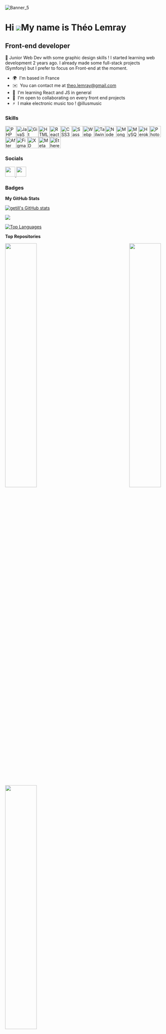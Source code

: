 ![Banner_5](https://lh3.googleusercontent.com/fife/AGXqzDliR8EhZszsiL630KSOac2NukhV3RZjxrcuZE4vLWZOiJ6_2JGunbom0GmIg9mCujjFQX7Dny4IJRL2ZUCoun-ZHXZQufx3Y9FFUbaUOPtGj3enYAwpZaWRYUC_15QH6Ry8Br3mrf-tDgf0Omun3wDBF10GWXd3A7HBtp6TmPSbOgy4nXN1vSGdqtqrlJ0WeEac0gz3LZx2nwhQ8zgq85lfMYdKzhC84xy56SFMCcsC6OSWJIG-v3cesGFwFr-u9k3zq-ro3XTGsBa7FyxZVH0-eMuZxzEzdlz6B8V14KZbl56HkkkKUsVuC1t0AatqrR77SCo8xq0FNcCpf_ojsSdQXVKDTT4_pV_6uvznygf8yn4T_hrLcZJhijMsxZJoySF_wSGMy_su64lRRm2d7q2OME2zD6L18wCcT-PFOAf7YLFDWKSB4NW5qmhetBWJcsE6FkIShkw4wECQrp8db6mzmaMDstswCHF3LRO2FVu4qCvD_vSreos7KJByj0ECN8oGifu54G43mwG82jMkK6NZIjZNSC_xcCQVyb--ajQILhOQDPbhdnZxqemQ3RAkt3r3hJ4xuI9t4TzQKs2saFX0-Vq_jQ8hKvggIfmZszzHXULzWnUKqUVGBTKm1HxrB2pNT-VXwEObPL6CkKhqBvBBFBNB-buLnglDFodelxETEgilID3QyesSHwuFS9y-DQTuPgIhAdhB19AEe3v6P9Sn9l8C-3rK6mmTL3jwKuMaHARRBsSdO4oeWO43Rzyp7luBtmTDmQTM73HA-kZtiY_HoWz9L7sJTpHVM-Ha8OmZoTHeCQS25u1oDROlUAzR_SNcArvrFTo5zd_7E4zeLr8YWbLavA8iLqq9FZuBumI5UJBZflNQp_KLjnivlg3D3_pr5rNlwyRrPKezAKfZ4v2q9rmYacTT_XeQF1NGmf9VAWTgOQ3QBzy1V6ZoMYTu7lv2D3bMKoRJqiWIii3EsbcaIbbt1wp6FG-40f1MG-mwkpsQ6rcO5NpnsZeqSvIFyqr1YpQ5POocS2VVFTUKqVhseC9H9RMZvOA3XrCEFvTv4jix4Lp-DYdF1vIx0OjEhHG9LKaYdSIlkCNymaxBELe3vMtDrrndyfp0aevrrJG4X4RSYuw34baZSlIyDoVgcChRbUmRYnblQf8ih0JqV4sGVboaigtfYf3p_21aPHzZtss1sDSvXMy8EbAYI-H3zumLLZZpWu6yRL6q8C92Txp7aVeGAsY_1Rg0fJQ1_9H6vBGf2uQYAzazI9ExZ5l1jyMV3YXO13k3s-rRtYDhMsNAOktp82X7TlZXGwvRh3LnjvnLsFYZITFtgZMjgkXCde2y6K08COXqdQfd3nU-chfPURD6to-VCkhTewfaRKmFxZvx8x1O9v7E1nXG4-WEOn8XPDxg4eVGozrqQk-zg0dwgDp-5tv9JBijY_aw9VlhtzWe5SIECgDr61NoFV8xMmNGd0WWu94kE8gkofJlTYXXQ-3jlPEuJk-BqwQ7ZlfUpsFpEp_zBSTvy2ldEg0Y_j5EZdGKLKtfD2eW0MlDlsFIpUwJACovs_gJPoNwp0E1KxaHx_w5d9K5puugtHmPp7OXrPEx6JL-=w1920-h441)

Hi ![](https://user-images.githubusercontent.com/18350557/176309783-0785949b-9127-417c-8b55-ab5a4333674e.gif)My name is Théo Lemray
===================================================================================================================================

Front-end developer
-------------------

🎨 Junior Web Dev with some graphic design skills ! I started learning web development 2 years ago. I already made some full-stack projects (Symfony) but I prefer to focus on Front-end at the moment.

* 🌍  I'm based in France
* ✉️  You can contact me at [theo.lemray@gmail.com](mailto:theo.lemray@gmail.com)
* 🧠  I'm learning React and JS in general
* 🤝  I'm open to collaborating on every front end projects
* ⚡  I make electronic music too ! @illusmusic

### Skills


<p align="left">
<a href="https://www.php.net/" target="_blank" rel="noreferrer"><img src="https://raw.githubusercontent.com/danielcranney/readme-generator/main/public/icons/skills/php-colored.svg" width="36" height="36" alt="PHP" /></a><a href="https://developer.mozilla.org/en-US/docs/Web/JavaScript" target="_blank" rel="noreferrer"><img src="https://raw.githubusercontent.com/danielcranney/readme-generator/main/public/icons/skills/javascript-colored.svg" width="36" height="36" alt="JavaScript" /></a><a href="https://git-scm.com/" target="_blank" rel="noreferrer"><img src="https://raw.githubusercontent.com/danielcranney/readme-generator/main/public/icons/skills/git-colored.svg" width="36" height="36" alt="Git" /></a><a href="https://developer.mozilla.org/en-US/docs/Glossary/HTML5" target="_blank" rel="noreferrer"><img src="https://raw.githubusercontent.com/danielcranney/readme-generator/main/public/icons/skills/html5-colored.svg" width="36" height="36" alt="HTML5" /></a><a href="https://reactjs.org/" target="_blank" rel="noreferrer"><img src="https://raw.githubusercontent.com/danielcranney/readme-generator/main/public/icons/skills/react-colored.svg" width="36" height="36" alt="React" /></a><a href="https://www.w3.org/TR/CSS/#css" target="_blank" rel="noreferrer"><img src="https://raw.githubusercontent.com/danielcranney/readme-generator/main/public/icons/skills/css3-colored.svg" width="36" height="36" alt="CSS3" /></a><a href="https://sass-lang.com/" target="_blank" rel="noreferrer"><img src="https://raw.githubusercontent.com/danielcranney/readme-generator/main/public/icons/skills/sass-colored.svg" width="36" height="36" alt="Sass" /></a><a href="https://webpack.js.org/" target="_blank" rel="noreferrer"><img src="https://raw.githubusercontent.com/danielcranney/readme-generator/main/public/icons/skills/webpack-colored.svg" width="36" height="36" alt="Webpack" /></a><a href="https://tailwindcss.com/" target="_blank" rel="noreferrer"><img src="https://raw.githubusercontent.com/danielcranney/readme-generator/main/public/icons/skills/tailwindcss-colored.svg" width="36" height="36" alt="TailwindCSS" /></a><a href="https://nodejs.org/en/" target="_blank" rel="noreferrer"><img src="https://raw.githubusercontent.com/danielcranney/readme-generator/main/public/icons/skills/nodejs-colored.svg" width="36" height="36" alt="NodeJS" /></a><a href="https://www.mongodb.com/" target="_blank" rel="noreferrer"><img src="https://raw.githubusercontent.com/danielcranney/readme-generator/main/public/icons/skills/mongodb-colored.svg" width="36" height="36" alt="MongoDB" /></a><a href="https://www.mysql.com/" target="_blank" rel="noreferrer"><img src="https://raw.githubusercontent.com/danielcranney/readme-generator/main/public/icons/skills/mysql-colored.svg" width="36" height="36" alt="MySQL" /></a><a href="https://www.heroku.com/" target="_blank" rel="noreferrer"><img src="https://raw.githubusercontent.com/danielcranney/readme-generator/main/public/icons/skills/heroku-colored.svg" width="36" height="36" alt="Heroku" /></a><a href="https://www.adobe.com/uk/products/photoshop.html" target="_blank" rel="noreferrer"><img src="https://raw.githubusercontent.com/danielcranney/readme-generator/main/public/icons/skills/photoshop-colored.svg" width="36" height="36" alt="Photoshop" /></a><a href="https://www.adobe.com/uk/products/aftereffects.html" target="_blank" rel="noreferrer"><img src="https://raw.githubusercontent.com/danielcranney/readme-generator/main/public/icons/skills/aftereffects-colored.svg" width="36" height="36" alt="After Effects" /></a><a href="https://www.figma.com/" target="_blank" rel="noreferrer"><img src="https://raw.githubusercontent.com/danielcranney/readme-generator/main/public/icons/skills/figma-colored.svg" width="36" height="36" alt="Figma" /></a><a href="https://www.adobe.com/uk/products/xd.html" target="_blank" rel="noreferrer"><img src="https://raw.githubusercontent.com/danielcranney/readme-generator/main/public/icons/skills/xd-colored.svg" width="36" height="36" alt="XD" /></a><a href="https://metamask.io/" target="_blank" rel="noreferrer"><img src="https://raw.githubusercontent.com/danielcranney/readme-generator/main/public/icons/skills/metamask-colored.svg" width="36" height="36" alt="MetaMask" /></a><a href="https://ethereum.org/en/" target="_blank" rel="noreferrer"><img src="https://raw.githubusercontent.com/danielcranney/readme-generator/main/public/icons/skills/ethereum-colored.svg" width="36" height="36" alt="Ethereum" /></a>
</p>


### Socials

<p align="left"> <a href="https://www.github.com/getill" target="_blank" rel="noreferrer"> <picture> <source media="(prefers-color-scheme: dark)" srcset="https://raw.githubusercontent.com/danielcranney/readme-generator/main/public/icons/socials/github-dark.svg" /> <source media="(prefers-color-scheme: light)" srcset="https://raw.githubusercontent.com/danielcranney/readme-generator/main/public/icons/socials/github.svg" /> <img src="https://raw.githubusercontent.com/danielcranney/readme-generator/main/public/icons/socials/github.svg" width="32" height="32" /> </picture> </a> <a href="https://www.linkedin.com/in/théo-lemray-96495b176/" target="_blank" rel="noreferrer"> <picture> <source media="(prefers-color-scheme: dark)" srcset="https://raw.githubusercontent.com/danielcranney/readme-generator/main/public/icons/socials/linkedin-dark.svg" /> <source media="(prefers-color-scheme: light)" srcset="https://raw.githubusercontent.com/danielcranney/readme-generator/main/public/icons/socials/linkedin.svg" /> <img src="https://raw.githubusercontent.com/danielcranney/readme-generator/main/public/icons/socials/linkedin.svg" width="32" height="32" /> </picture> </a></p>

### Badges

<b>My GitHub Stats</b>

<a href="http://www.github.com/getill"><img src="https://github-readme-stats.vercel.app/api?username=getill&show_icons=true&hide=stars,prs,issues,&count_private=true&title_color=ff2400&text_color=ffffff&icon_color=ff2400&bg_color=1c1917&hide_border=true&show_icons=true" alt="getill's GitHub stats" /></a>

<a href="http://www.github.com/getill"><img src="https://github-readme-streak-stats.herokuapp.com/?user=getill&stroke=ffffff&background=1c1917&ring=ff2400&fire=ff2400&currStreakNum=ffffff&currStreakLabel=ff2400&sideNums=ffffff&sideLabels=ffffff&dates=ffffff&hide_border=true" /></a>

<a href="https://github.com/getill" align="left"><img src="https://github-readme-stats.vercel.app/api/top-langs/?username=getill&langs_count=5&title_color=ff2400&text_color=ffffff&icon_color=ff2400&bg_color=1c1917&hide_border=true&locale=en&custom_title=Top%20%Languages" alt="Top Languages" /></a>

<b>Top Repositories</b>

<div width="100%" align="center"><a href="https://github.com/getill/Theo-Lemray-Dice-game" align="left"><img align="left" width="45%" src="https://github-readme-stats.vercel.app/api/pin/?username=getill&repo=Theo-Lemray-Dice-game&title_color=ff2400&text_color=ffffff&icon_color=ff2400&bg_color=1c1917&hide_border=true&locale=en" /></a><a href="https://github.com/getill/JS-Platformer" align="right"><img align="right" width="45%" src="https://github-readme-stats.vercel.app/api/pin/?username=getill&repo=JS-Platformer&title_color=ff2400&text_color=ffffff&icon_color=ff2400&bg_color=1c1917&hide_border=true&locale=en" /></a></div><br /><br /><br /><br /><br /><br /><br />

<br />

<div width="100%" align="center"><a href="https://github.com/getill/React-Cinema" align="left"><img align="left" width="45%" src="https://github-readme-stats.vercel.app/api/pin/?username=getill&repo=React-Cinema&title_color=ff2400&text_color=ffffff&icon_color=ff2400&bg_color=1c1917&hide_border=true&locale=en" /></a></div>
